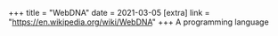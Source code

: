 +++
title = "WebDNA"
date = 2021-03-05
[extra]
link = "https://en.wikipedia.org/wiki/WebDNA"
+++
A programming language

